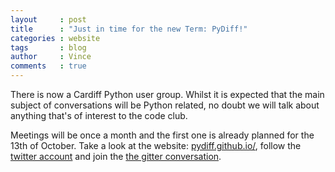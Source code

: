```yaml
---
layout     : post
title      : "Just in time for the new Term: PyDiff!"
categories : website
tags       : blog
author     : Vince
comments   : true
---
```


There is now a Cardiff Python user group. Whilst it is expected that the main
subject of conversations will be Python related, no doubt we will talk about
anything that's of interest to the code club.

Meetings will be once a month and the first one is already planned for the 13th
of October. Take a look at the website:
[pydiff.github.io/](http://pydiff.github.io/), follow the [twitter
account](https://twitter.com/PyDiff) and join the [the gitter
conversation](https://gitter.im/PyDiff/PyDiff.github.io).

